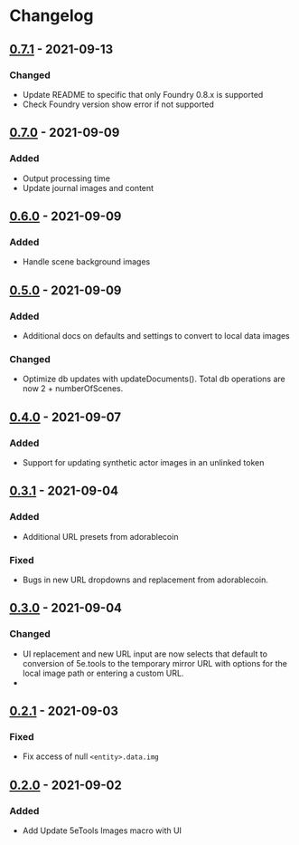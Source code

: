 # Changelog

## [0.7.1] - 2021-09-13

### Changed

- Update README to specific that only Foundry 0.8.x is supported
- Check Foundry version show error if not supported

## [0.7.0] - 2021-09-09

### Added

- Output processing time
- Update journal images and content

## [0.6.0] - 2021-09-09

### Added

- Handle scene background images

## [0.5.0] - 2021-09-09

### Added

- Additional docs on defaults and settings to convert to local data images

### Changed

- Optimize db updates with updateDocuments(). Total db operations are now 2 + numberOfScenes.

## [0.4.0] - 2021-09-07

### Added

- Support for updating synthetic actor images in an unlinked token

## [0.3.1] - 2021-09-04

### Added

- Additional URL presets from adorablecoin

### Fixed

- Bugs in new URL dropdowns and replacement from adorablecoin.

## [0.3.0] - 2021-09-04

### Changed

- UI replacement and new URL input are now selects that default to conversion of 5e.tools to the temporary mirror URL with options for the local image path or entering a custom URL.
-
## [0.2.1] - 2021-09-03

### Fixed

- Fix access of null `<entity>.data.img`

## [0.2.0] - 2021-09-02

### Added

- Add Update 5eTools Images macro with UI

[0.7.1]: https://github.com/surged20/foundryvtt-update-image-macro/compare/0.7.0...0.7.1
[0.7.0]: https://github.com/surged20/foundryvtt-update-image-macro/compare/0.6.0...0.7.0
[0.6.0]: https://github.com/surged20/foundryvtt-update-image-macro/compare/0.5.0...0.6.0
[0.5.0]: https://github.com/surged20/foundryvtt-update-image-macro/compare/0.4.0...0.5.0
[0.4.0]: https://github.com/surged20/foundryvtt-update-image-macro/compare/0.3.1...0.4.0
[0.3.1]: https://github.com/surged20/foundryvtt-update-image-macro/compare/0.3.0...0.3.1
[0.3.0]: https://github.com/surged20/foundryvtt-update-image-macro/compare/0.2.1...0.3.0
[0.2.1]: https://github.com/surged20/foundryvtt-update-image-macro/compare/0.2.0...0.2.1
[0.2.0]: https://github.com/surged20/foundryvtt-update-image-macro/releases/tag/0.2.0
